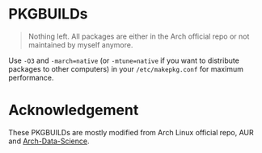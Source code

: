 # PKGBUILDs

> Nothing left. All packages are either in the Arch official repo or not
> maintained by myself anymore.

Use `-O3` and `-march=native` (or `-mtune=native` if you want to distribute
packages to other computers) in your `/etc/makepkg.conf` for maximum performance.

# Acknowledgement

These PKGBUILDs are mostly modified from Arch Linux official repo, AUR and
[Arch-Data-Science](https://github.com/mratsim/Arch-Data-Science).
